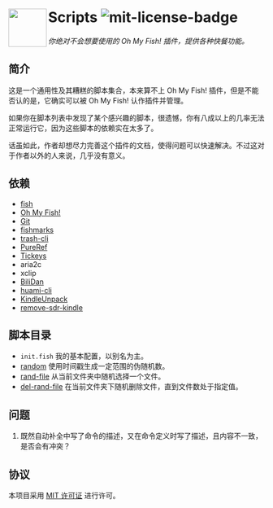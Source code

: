 # <img align="left" width="75px" src="https://cdn.rawgit.com/oh-my-fish/oh-my-fish/e4f1c2e0219a17e2c748b824004c8d0b38055c16/docs/logo.svg"/> Scripts ![mit-license-badge][mit-license-badge-url]

_你绝对不会想要使用的 Oh My Fish! 插件，提供各种快餐功能。_

## 简介

这是一个通用性及其糟糕的脚本集合，本来算不上 Oh My Fish! 插件，但是不能否认的是，它确实可以被 Oh My Fish! 认作插件并管理。

如果你在脚本列表中发现了某个感兴趣的脚本，很遗憾，你有八成以上的几率无法正常运行它，因为这些脚本的依赖实在太多了。

话虽如此，作者却想尽力完善这个插件的文档，使得问题可以快速解决。不过这对于作者以外的人来说，几乎没有意义。

## 依赖

* [fish][fish-url]
* [Oh My Fish!][oh-my-fish-url]
* [Git][git-url]
* [fishmarks][fishmarks-url]
* [trash-cli][trash-cli-url]
* [PureRef][pureref-url]
* [Tickeys][tickeys-url]
* aria2c
* xclip
* [BiliDan][bilidan-url]
* [huami-cli][huami-cli-url]
* [KindleUnpack][kindle-unpack-url]
* [remove-sdr-kindle][remove-sdr-kindle-url]

## 脚本目录

* `init.fish` 我的基本配置，以别名为主。
* [random](docs/random.md) 使用时间戳生成一定范围的伪随机数。
* [rand-file](docs/rand-file.md) 从当前文件夹中随机选择一个文件。
* [del-rand-file](docs/del-rand-file.md) 在当前文件夹下随机删除文件，直到文件数处于指定值。

## 问题

1. 既然自动补全中写了命令的描述，又在命令定义时写了描述，且内容不一致，是否会有冲突？

## 协议

本项目采用 [MIT 许可证][mit-license-url] 进行许可。

[mit-license-badge-url]: https://img.shields.io/badge/license-MIT-007EC7.svg
[fish-url]: https://fishshell.com/
[oh-my-fish-url]: https://github.com/oh-my-fish/
[git-url]: https://git-scm.com/
[mit-license-url]: https://opensource.org/licenses/MIT/
[fishmarks-url]: https://github.com/techwizrd/fishmarks/
[trash-cli-url]: https://github.com/andreafrancia/trash-cli/
[pureref-url]: https://www.pureref.com/
[tickeys-url]: http://www.yingdev.com/projects/tickeys/
[bilidan-url]: https://github.com/m13253/BiliDan/
[huami-cli-url]: https://github.com/ninehills/huami-cli/
[kindle-unpack-url]: https://github.com/kevinhendricks/KindleUnpack/
[remove-sdr-kindle-url]: https://github.com/purocean/remove-sdr-kindle/

